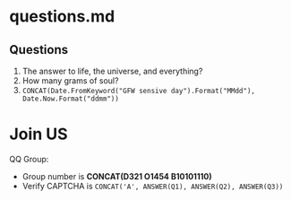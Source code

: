# questions.md

## Questions

1. The answer to life, the universe, and everything?
2. How many grams of soul?
3. `CONCAT(Date.FromKeyword("GFW sensive day").Format("MMdd"), Date.Now.Format("ddmm"))`

# Join US
QQ Group:
* Group number is **CONCAT(D321 O1454 B10101110)**
* Verify CAPTCHA is `CONCAT('A', ANSWER(Q1), ANSWER(Q2), ANSWER(Q3))`
